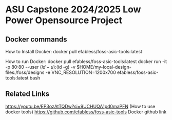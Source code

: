 # ASU Capstone 2024/2025 Low Power Opensource Project

## Docker commands
How to Install Docker:
docker pull efabless/foss-asic-tools:latest

How to run Docker:
docker pull efabless/foss-asic-tools:latest
docker run -it -p 80:80 --user $(id -u):$(id -g) -v $HOME/my-local-design-files:/foss/designs -e VNC_RESOLUTION=1200x700 efabless/foss-asic-tools:latest bash

## Related Links
https://youtu.be/EP3ozAtTQDw?si=9UCHUQA1pd0maPFN (How to use docker tools)
https://github.com/efabless/foss-asic-tools Docker github link
